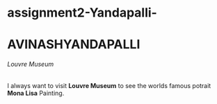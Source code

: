 # assignment2-Yandapalli-
# AVINASHYANDAPALLI
###### Louvre Museum
I always want to visit **Louvre Museum** to see the worlds famous potrait **Mona Lisa** Painting.
